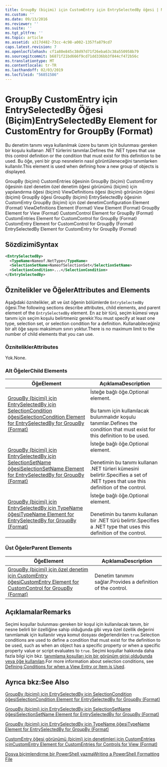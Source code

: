 ```yaml
---
title: GroupBy (biçimi) için CustomEntry için EntrySelectedBy öğesi | Microsoft Docs
ms.custom: ''
ms.date: 09/13/2016
ms.reviewer: ''
ms.suite: ''
ms.tgt_pltfrm: ''
ms.topic: article
ms.assetid: a317d482-73cc-4c98-a002-1357fa879cd7
caps.latest.revision: 7
ms.openlocfilehash: cf1a80e845c38d97d71f26eba63c38a550958b79
ms.sourcegitcommit: b6871f21bd666f9cd71dd336bb3f844cf472b56c
ms.translationtype: MT
ms.contentlocale: tr-TR
ms.lasthandoff: 02/03/2019
ms.locfileid: "56851586"
---
```

# <a name="entryselectedby-element-for-customentry-for-groupby-format"></a><span data-ttu-id="0d2fa-102">GroupBy CustomEntry için EntrySelectedBy Öğesi (Biçim)</span><span class="sxs-lookup"><span data-stu-id="0d2fa-102">EntrySelectedBy Element for CustomEntry for GroupBy (Format)</span></span>

<span data-ttu-id="0d2fa-103">Bu denetim tanımı veya kullanılmak üzere bu tanım için bulunması gereken bir koşulu kullanan .NET türlerini tanımlar.</span><span class="sxs-lookup"><span data-stu-id="0d2fa-103">Defines the .NET types that use this control definition or the condition that must exist for this definition to be used.</span></span> <span data-ttu-id="0d2fa-104">Bu öğe, yeni bir grup nesnelerin nasıl görüntüleneceğini tanımlarken kullanılır.</span><span class="sxs-lookup"><span data-stu-id="0d2fa-104">This element is used when defining how a new group of objects is displayed.</span></span>

<span data-ttu-id="0d2fa-105">GroupBy (biçimi) CustomEntries öğesinin GroupBy (biçimi) CustomEntry öğesinin özel denetim özel denetim öğesi görünümü (biçimi) için yapılandırma öğesi (biçimi) ViewDefinitions öğesi (biçimi) görünüm öğesi (biçimi) GroupBy öğesi GroupBy (biçimi) EntrySelectedBy öğesinin CustomEntry GroupBy (biçimi) için özel denetim</span><span class="sxs-lookup"><span data-stu-id="0d2fa-105">Configuration Element (Format) ViewDefinitions Element (Format) View Element (Format) GroupBy Element for View (Format) CustomControl Element for GroupBy (Format) CustomEntries Element for CustomControl for GroupBy (Format) CustomEntry Element for CustomControl for GroupBy (Format) EntrySelectedBy Element for CustomEntry for GroupBy (Format)</span></span>

## <a name="syntax"></a><span data-ttu-id="0d2fa-106">Sözdizimi</span><span class="sxs-lookup"><span data-stu-id="0d2fa-106">Syntax</span></span>

```xml
<EntrySelectedBy>
  <TypeName>Nameof.NetType</TypeName>
  <SelectionSetName>NameofSelectionSet</SelectionSetName>
  <SelectionCondition>...</SelectionCondition>
</EntrySelectedBy>
```

## <a name="attributes-and-elements"></a><span data-ttu-id="0d2fa-107">Öznitelikler ve Öğeler</span><span class="sxs-lookup"><span data-stu-id="0d2fa-107">Attributes and Elements</span></span>

<span data-ttu-id="0d2fa-108">Aşağıdaki öznitelikler, alt ve üst öğenin bölümlerde `EntrySelectedBy` öğesi.</span><span class="sxs-lookup"><span data-stu-id="0d2fa-108">The following sections describe attributes, child elements, and parent element of the `EntrySelectedBy` element.</span></span> <span data-ttu-id="0d2fa-109">En az bir türü, seçim kümesi veya tanımı için seçim koşulu belirtmeniz gerekir.</span><span class="sxs-lookup"><span data-stu-id="0d2fa-109">You must specify at least one type, selection set, or selection condition for a definition.</span></span> <span data-ttu-id="0d2fa-110">Kullanabileceğiniz bir alt öğe sayısı maksimum sınırı yoktur.</span><span class="sxs-lookup"><span data-stu-id="0d2fa-110">There is no maximum limit to the number of child elements that you can use.</span></span>

### <a name="attributes"></a><span data-ttu-id="0d2fa-111">Öznitelikler</span><span class="sxs-lookup"><span data-stu-id="0d2fa-111">Attributes</span></span>

<span data-ttu-id="0d2fa-112">Yok.</span><span class="sxs-lookup"><span data-stu-id="0d2fa-112">None.</span></span>

### <a name="child-elements"></a><span data-ttu-id="0d2fa-113">Alt Öğeler</span><span class="sxs-lookup"><span data-stu-id="0d2fa-113">Child Elements</span></span>

|<span data-ttu-id="0d2fa-114">Öğe</span><span class="sxs-lookup"><span data-stu-id="0d2fa-114">Element</span></span>|<span data-ttu-id="0d2fa-115">Açıklama</span><span class="sxs-lookup"><span data-stu-id="0d2fa-115">Description</span></span>|
|-------------|-----------------|
|[<span data-ttu-id="0d2fa-116">GroupBy (biçimi) için EntrySelectedBy için SelectionCondition öğesi</span><span class="sxs-lookup"><span data-stu-id="0d2fa-116">SelectionCondition Element for EntrySelectedBy for GroupBy (Format)</span></span>](./selectioncondition-element-for-entryselectedby-for-groupby-format.md)|<span data-ttu-id="0d2fa-117">İsteğe bağlı öğe.</span><span class="sxs-lookup"><span data-stu-id="0d2fa-117">Optional element.</span></span><br /><br /> <span data-ttu-id="0d2fa-118">Bu tanım için kullanılacak bulunmalıdır koşulu tanımlar.</span><span class="sxs-lookup"><span data-stu-id="0d2fa-118">Defines the condition that must exist for this definition to be used.</span></span>|
|[<span data-ttu-id="0d2fa-119">GroupBy (biçimi) için EntrySelectedBy için SelectionSetName öğesi</span><span class="sxs-lookup"><span data-stu-id="0d2fa-119">SelectionSetName Element for EntrySelectedBy for GroupBy (Format)</span></span>](./selectionsetname-element-for-entryselectedby-for-groupby-format.md)|<span data-ttu-id="0d2fa-120">İsteğe bağlı öğe.</span><span class="sxs-lookup"><span data-stu-id="0d2fa-120">Optional element.</span></span><br /><br /> <span data-ttu-id="0d2fa-121">Denetimin bu tanımı kullanan .NET türleri kümesini belirtir.</span><span class="sxs-lookup"><span data-stu-id="0d2fa-121">Specifies a set of .NET types that use this definition of the control.</span></span>|
|[<span data-ttu-id="0d2fa-122">GroupBy (biçimi) için EntrySelectedBy için TypeName öğesi</span><span class="sxs-lookup"><span data-stu-id="0d2fa-122">TypeName Element for EntrySelectedBy for GroupBy (Format)</span></span>](./typename-element-for-entryselectedby-for-groupby-format.md)|<span data-ttu-id="0d2fa-123">İsteğe bağlı öğe.</span><span class="sxs-lookup"><span data-stu-id="0d2fa-123">Optional element.</span></span><br /><br /> <span data-ttu-id="0d2fa-124">Denetimin bu tanımı kullanan bir .NET türü belirtir.</span><span class="sxs-lookup"><span data-stu-id="0d2fa-124">Specifies a .NET type that uses this definition of the control.</span></span>|

### <a name="parent-elements"></a><span data-ttu-id="0d2fa-125">Üst Öğeler</span><span class="sxs-lookup"><span data-stu-id="0d2fa-125">Parent Elements</span></span>

|<span data-ttu-id="0d2fa-126">Öğe</span><span class="sxs-lookup"><span data-stu-id="0d2fa-126">Element</span></span>|<span data-ttu-id="0d2fa-127">Açıklama</span><span class="sxs-lookup"><span data-stu-id="0d2fa-127">Description</span></span>|
|-------------|-----------------|
|[<span data-ttu-id="0d2fa-128">GroupBy (biçimi) için özel denetim için CustomEntry öğesi</span><span class="sxs-lookup"><span data-stu-id="0d2fa-128">CustomEntry Element for CustomControl for GroupBy (Format)</span></span>](./customentry-element-for-customcontrol-for-groupby-format.md)|<span data-ttu-id="0d2fa-129">Denetim tanımını sağlar.</span><span class="sxs-lookup"><span data-stu-id="0d2fa-129">Provides a definition of the control.</span></span>|

## <a name="remarks"></a><span data-ttu-id="0d2fa-130">Açıklamalar</span><span class="sxs-lookup"><span data-stu-id="0d2fa-130">Remarks</span></span>

<span data-ttu-id="0d2fa-131">Seçimi koşullar bulunması gereken bir koşul için kullanılacak tanım, bir nesne belirli bir özelliğine sahip olduğunda gibi veya özel özellik değerini tanımlamak için kullanılır veya komut dosyası değerlendirilen `true`.</span><span class="sxs-lookup"><span data-stu-id="0d2fa-131">Selection conditions are used to define a condition that must exist for the definition to be used, such as when an object has a specific property or when a specific property value or script evaluates to `true`.</span></span> <span data-ttu-id="0d2fa-132">Seçimi koşullar hakkında daha fazla bilgi için bkz. [tanımlama koşulları için bir görünüm girişi olduğunda veya öğe kullanılan](./defining-conditions-for-displaying-data.md).</span><span class="sxs-lookup"><span data-stu-id="0d2fa-132">For more information about selection conditions, see [Defining Conditions for when a View Entry or Item is Used](./defining-conditions-for-displaying-data.md).</span></span>

## <a name="see-also"></a><span data-ttu-id="0d2fa-133">Ayrıca bkz:</span><span class="sxs-lookup"><span data-stu-id="0d2fa-133">See Also</span></span>

[<span data-ttu-id="0d2fa-134">GroupBy (biçimi) için EntrySelectedBy için SelectionCondition öğesi</span><span class="sxs-lookup"><span data-stu-id="0d2fa-134">SelectionCondition Element for EntrySelectedBy for GroupBy (Format)</span></span>](./selectioncondition-element-for-entryselectedby-for-groupby-format.md)

[<span data-ttu-id="0d2fa-135">GroupBy (biçimi) için EntrySelectedBy için SelectionSetName öğesi</span><span class="sxs-lookup"><span data-stu-id="0d2fa-135">SelectionSetName Element for EntrySelectedBy for GroupBy (Format)</span></span>](./selectionsetname-element-for-entryselectedby-for-groupby-format.md)

[<span data-ttu-id="0d2fa-136">GroupBy (biçimi) için EntrySelectedBy için TypeName öğesi</span><span class="sxs-lookup"><span data-stu-id="0d2fa-136">TypeName Element for EntrySelectedBy for GroupBy (Format)</span></span>](./typename-element-for-entryselectedby-for-groupby-format.md)

[<span data-ttu-id="0d2fa-137">CustomEntry öğesi görünümü (biçimi) için denetimleri için CustomEntries için</span><span class="sxs-lookup"><span data-stu-id="0d2fa-137">CustomEntry Element for CustomEntries for Controls for View (Format)</span></span>](./customentry-element-for-customentries-for-controls-for-view-format.md)

[<span data-ttu-id="0d2fa-138">Dosya biçimlendirme bir PowerShell yazma</span><span class="sxs-lookup"><span data-stu-id="0d2fa-138">Writing a PowerShell Formatting File</span></span>](./writing-a-powershell-formatting-file.md)
